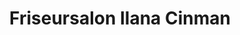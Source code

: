 ---
title: "Friseursalon Ilana Cinman"
url: /quakenbrueck/friseursalon-ilana-cinman/
shop: Friseur
---
